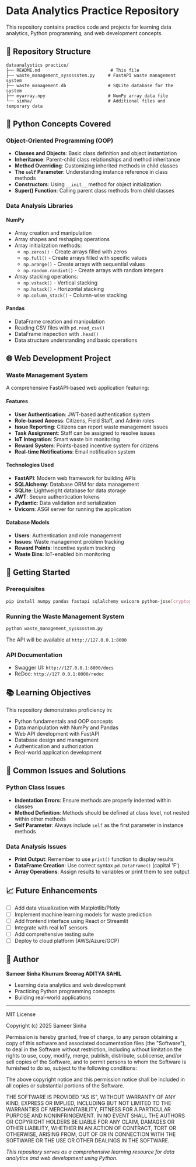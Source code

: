 # Data Analytics Practice Repository

This repository contains practice code and projects for learning data analytics, Python programming, and web development concepts.

## 📁 Repository Structure

```
dataanalystics practice/
├── README.md                           # This file
├── waste_management_syssssstem.py     # FastAPI waste management system
├── waste_management.db                # SQLite database for the system
├── myarray.npy                        # NumPy array data file
└── sinha/                             # Additional files and temporary data
```

## 🐍 Python Concepts Covered

### Object-Oriented Programming (OOP)
- **Classes and Objects**: Basic class definition and object instantiation
- **Inheritance**: Parent-child class relationships and method inheritance
- **Method Overriding**: Customizing inherited methods in child classes
- **The `self` Parameter**: Understanding instance reference in class methods
- **Constructors**: Using `__init__` method for object initialization
- **Super() Function**: Calling parent class methods from child classes

### Data Analysis Libraries

#### NumPy
- Array creation and manipulation
- Array shapes and reshaping operations
- Array initialization methods:
  - `np.zeros()` - Create arrays filled with zeros
  - `np.full()` - Create arrays filled with specific values
  - `np.arange()` - Create arrays with sequential values
  - `np.random.randint()` - Create arrays with random integers
- Array stacking operations:
  - `np.vstack()` - Vertical stacking
  - `np.hstack()` - Horizontal stacking
  - `np.column_stack()` - Column-wise stacking

#### Pandas
- DataFrame creation and manipulation
- Reading CSV files with `pd.read_csv()`
- DataFrame inspection with `.head()`
- Data structure understanding and basic operations

## 🌐 Web Development Project

### Waste Management System
A comprehensive FastAPI-based web application featuring:

#### Features
- **User Authentication**: JWT-based authentication system
- **Role-based Access**: Citizens, Field Staff, and Admin roles
- **Issue Reporting**: Citizens can report waste management issues
- **Task Assignment**: Staff can be assigned to resolve issues
- **IoT Integration**: Smart waste bin monitoring
- **Reward System**: Points-based incentive system for citizens
- **Real-time Notifications**: Email notification system

#### Technologies Used
- **FastAPI**: Modern web framework for building APIs
- **SQLAlchemy**: Database ORM for data management
- **SQLite**: Lightweight database for data storage
- **JWT**: Secure authentication tokens
- **Pydantic**: Data validation and serialization
- **Uvicorn**: ASGI server for running the application

#### Database Models
- **Users**: Authentication and role management
- **Issues**: Waste management problem tracking
- **Reward Points**: Incentive system tracking
- **Waste Bins**: IoT-enabled bin monitoring

## 🚀 Getting Started

### Prerequisites
```bash
pip install numpy pandas fastapi sqlalchemy uvicorn python-jose[cryptography] passlib[bcrypt]
```

### Running the Waste Management System
```bash
python waste_management_syssssstem.py
```
The API will be available at `http://127.0.0.1:8000`

### API Documentation
- Swagger UI: `http://127.0.0.1:8000/docs`
- ReDoc: `http://127.0.0.1:8000/redoc`

## 📚 Learning Objectives

This repository demonstrates proficiency in:
- Python fundamentals and OOP concepts
- Data manipulation with NumPy and Pandas
- Web API development with FastAPI
- Database design and management
- Authentication and authorization
- Real-world application development

## 🔧 Common Issues and Solutions

### Python Class Issues
- **Indentation Errors**: Ensure methods are properly indented within classes
- **Method Definition**: Methods should be defined at class level, not nested within other methods
- **Self Parameter**: Always include `self` as the first parameter in instance methods

### Data Analysis Issues
- **Print Output**: Remember to use `print()` function to display results
- **DataFrame Creation**: Use correct syntax `pd.DataFrame()` (capital 'F')
- **Array Operations**: Assign results to variables or print them to see output

## 📈 Future Enhancements

- [ ] Add data visualization with Matplotlib/Plotly
- [ ] Implement machine learning models for waste prediction
- [ ] Add frontend interface using React or Streamlit
- [ ] Integrate with real IoT sensors
- [ ] Add comprehensive testing suite
- [ ] Deploy to cloud platform (AWS/Azure/GCP)

## 👤 Author

**Sameer Sinha Khurram Sreerag ADITYA SAHIL**
- Learning data analytics and web development
- Practicing Python programming concepts
- Building real-world applications

---
MIT License

Copyright (c) 2025 Sameer Sinha

Permission is hereby granted, free of charge, to any person obtaining a copy
of this software and associated documentation files (the "Software"), to deal
in the Software without restriction, including without limitation the rights
to use, copy, modify, merge, publish, distribute, sublicense, and/or sell
copies of the Software, and to permit persons to whom the Software is
furnished to do so, subject to the following conditions:

The above copyright notice and this permission notice shall be included in all
copies or substantial portions of the Software.

THE SOFTWARE IS PROVIDED "AS IS", WITHOUT WARRANTY OF ANY KIND, EXPRESS OR
IMPLIED, INCLUDING BUT NOT LIMITED TO THE WARRANTIES OF MERCHANTABILITY,
FITNESS FOR A PARTICULAR PURPOSE AND NONINFRINGEMENT. IN NO EVENT SHALL THE
AUTHORS OR COPYRIGHT HOLDERS BE LIABLE FOR ANY CLAIM, DAMAGES OR OTHER
LIABILITY, WHETHER IN AN ACTION OF CONTRACT, TORT OR OTHERWISE, ARISING FROM,
OUT OF OR IN CONNECTION WITH THE SOFTWARE OR THE USE OR OTHER DEALINGS IN THE
SOFTWARE.

*This repository serves as a comprehensive learning resource for data analytics and web development using Python.*